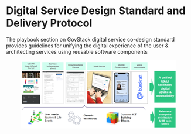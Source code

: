 # Digital Service Design Standard and Delivery Protocol

The playbook section on GovStack digital service co-design standard provides guidelines for unifying the digital experience of the user & architecting services using reusable software components

<figure><img src="../.gitbook/assets/Playbook Sections.png" alt=""><figcaption></figcaption></figure>
